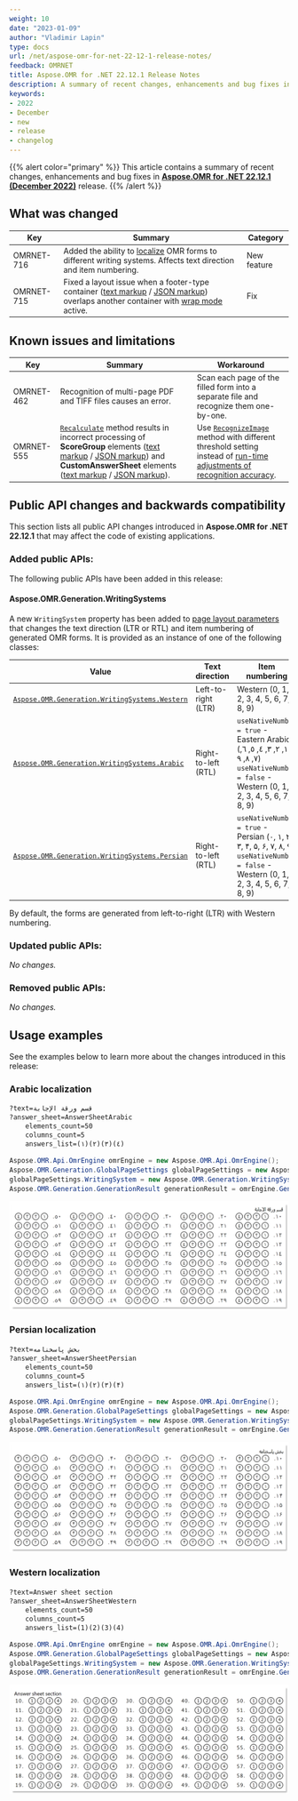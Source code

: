 ```yaml
---
weight: 10
date: "2023-01-09"
author: "Vladimir Lapin"
type: docs
url: /net/aspose-omr-for-net-22-12-1-release-notes/
feedback: OMRNET
title: Aspose.OMR for .NET 22.12.1 Release Notes
description: A summary of recent changes, enhancements and bug fixes in Aspose.OMR for .NET 22.12.1 (December 2022) release.
keywords:
- 2022
- December
- new
- release
- changelog
---
```


{{% alert color="primary" %}} 
This article contains a summary of recent changes, enhancements and bug fixes in [**Aspose.OMR for .NET 22.12.1 (December 2022)**](https://www.nuget.org/packages/Aspose.OMR/22.12.1) release.
{{% /alert %}} 

## What was changed

Key | Summary | Category
--- | ------- | --------
OMRNET-716 | Added the ability to [localize](#asposeomrgenerationwritingsystems) OMR forms to different writing systems. Affects text direction and item numbering. | New feature
OMRNET-715 | Fixed a layout issue when a footer-type container ([text markup](/omr/txt-markup/container/#adding-page-footer) / [JSON markup](/omr/json-markup/container/#adding-page-footer)) overlaps another container with [wrap mode](/omr/net/generate-template/page-setup/) active. | Fix

## Known issues and limitations

Key | Summary | Workaround
--- | ------- | ----------
OMRNET-462 | Recognition of multi-page PDF and TIFF files causes an error. | Scan each page of the filled form into a separate file and recognize them one-by-one.
OMRNET-555 | [`Recalculate`](https://reference.aspose.com/omr/net/aspose.omr.api/templateprocessor/recalculate/) method results in incorrect processing of **ScoreGroup** elements ([text markup](/omr/txt-markup/score_group/) / [JSON markup](/omr/json-markup/scoregroup/)) and **CustomAnswerSheet** elements ([text markup](/omr/txt-markup/custom_answer_sheet/) / [JSON markup](/omr/json-markup/customanswersheet/)). | Use [`RecognizeImage`](https://reference.aspose.com/omr/net/aspose.omr.api/templateprocessor/recognizeimage/) method with different threshold setting instead of [run-time adjustments of recognition accuracy](/omr/net/recognition/accuracy-threshold/#adjusting-recognition-accuracy-at-run-time).

## Public API changes and backwards compatibility

This section lists all public API changes introduced in **Aspose.OMR for .NET 22.12.1** that may affect the code of existing applications.

### Added public APIs:

The following public APIs have been added in this release:

#### Aspose.OMR.Generation.WritingSystems

A new `WritingSystem` property has been added to [page layout parameters](/omr/net/generate-template/page-setup/) that changes the text direction (LTR or RTL) and item numbering of generated OMR forms. It is provided as an instance of one of the following classes:

Value | Text direction | Item numbering
----- | -------------- | --------------
[`Aspose.OMR.Generation.WritingSystems.Western`](https://reference.aspose.com/omr/net/aspose.omr.generation.writingsystems/arabic/) | Left-to-right (LTR) | Western (0, 1, 2, 3, 4, 5, 6, 7, 8, 9)
[`Aspose.OMR.Generation.WritingSystems.Arabic`](https://reference.aspose.com/omr/net/aspose.omr.generation.writingsystems/persian/) | Right-to-left (RTL) | `useNativeNumber = true` - Eastern Arabic (٠,	 ١, ٢, ٣, ٤, ٥, ٦, ٧, ٨, ٩)<br />`useNativeNumber = false` - Western (0, 1, 2, 3, 4, 5, 6, 7, 8, 9)
[`Aspose.OMR.Generation.WritingSystems.Persian`](https://reference.aspose.com/omr/net/aspose.omr.generation.writingsystems/western/) | Right-to-left (RTL) | `useNativeNumber = true` - Persian (۰, ۱, ۲, ۳, ۴, ۵, ۶, ۷, ۸, ۹)<br />`useNativeNumber = false` - Western (0, 1, 2, 3, 4, 5, 6, 7, 8, 9)

By default, the forms are generated from left-to-right (LTR) with Western numbering.

### Updated public APIs:

_No changes._

### Removed public APIs:

_No changes._

## Usage examples

See the examples below to learn more about the changes introduced in this release:

### Arabic localization

```
?text=قسم ورقة الإجابة
?answer_sheet=AnswerSheetArabic
	elements_count=50
	columns_count=5
	answers_list=(١)(۲)(۳)(٤)
```

```csharp
Aspose.OMR.Api.OmrEngine omrEngine = new Aspose.OMR.Api.OmrEngine();
Aspose.OMR.Generation.GlobalPageSettings globalPageSettings = new Aspose.OMR.Generation.GlobalPageSettings();
globalPageSettings.WritingSystem = new Aspose.OMR.Generation.WritingSystems.Arabic(true);
Aspose.OMR.Generation.GenerationResult generationResult = omrEngine.GenerateTemplate("source.txt", globalPageSettings);
```

![Arabic answer sheet](answersheet_arabic.png)

### Persian localization

```
?text=بخش پاسخنامه
?answer_sheet=AnswerSheetPersian
	elements_count=50
	columns_count=5
	answers_list=(١)(۲)(۳)(۴)
```

```csharp
Aspose.OMR.Api.OmrEngine omrEngine = new Aspose.OMR.Api.OmrEngine();
Aspose.OMR.Generation.GlobalPageSettings globalPageSettings = new Aspose.OMR.Generation.GlobalPageSettings();
globalPageSettings.WritingSystem = new Aspose.OMR.Generation.WritingSystems.Persian(true);
Aspose.OMR.Generation.GenerationResult generationResult = omrEngine.GenerateTemplate("source.txt", globalPageSettings);
```

![Persian answer sheet](answersheet_persian.png)

### Western localization

```
?text=Answer sheet section
?answer_sheet=AnswerSheetWestern
	elements_count=50
	columns_count=5
	answers_list=(1)(2)(3)(4)
```

```csharp
Aspose.OMR.Api.OmrEngine omrEngine = new Aspose.OMR.Api.OmrEngine();
Aspose.OMR.Generation.GlobalPageSettings globalPageSettings = new Aspose.OMR.Generation.GlobalPageSettings();
globalPageSettings.WritingSystem = new Aspose.OMR.Generation.WritingSystems.Western(true);
Aspose.OMR.Generation.GenerationResult generationResult = omrEngine.GenerateTemplate("source.txt", globalPageSettings);
```

![Western answer sheet](answersheet_western.png)
